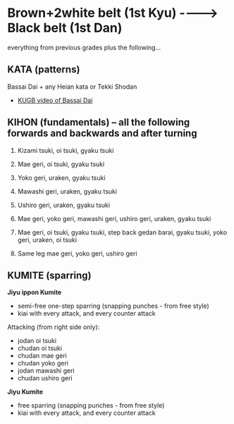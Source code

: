 
# Brown+2white belt (1st Kyu)		---->			Black belt (1st Dan)

everything from previous grades plus the following...

## KATA (patterns)

Bassai Dai + any Heian kata or Tekki Shodan
- [KUGB video of Bassai Dai  ](https://www.youtube.com/watch?v=eL99DjuZDcU&feature=youtu.be)


## KIHON (fundamentals) – all the following forwards and backwards and after turning

1) Kizami tsuki, oi tsuki, gyaku tsuki 

2) Mae geri, oi tsuki, gyaku tsuki 

3) Yoko geri, uraken, gyaku tsuki 

4) Mawashi geri, uraken, gyaku tsuki 

5) Ushiro geri, uraken, gyaku tsuki 

6) Mae geri, yoko geri, mawashi geri, ushiro geri, uraken, gyaku tsuki 

7) Mae geri, oi tsuki, gyaku tsuki, step back gedan barai, gyaku tsuki, yoko geri, uraken, oi tsuki 

8) Same leg mae geri, yoko geri, ushiro geri

## KUMITE (sparring)


**Jiyu ippon Kumite** 
- semi-free one-step sparring (snapping punches - from free style)
- kiai with every attack, and every counter attack

Attacking (from right side only):
- jodan  oi tsuki
- chudan oi tsuki
- chudan mae geri 
- chudan yoko geri
- jodan mawashi geri
- chudan ushiro geri

**Jiyu Kumite** 
- free sparring (snapping punches - from free style)
- kiai with every attack, and every counter attack
